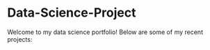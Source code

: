 # Data-Science-Project

Welcome to my data science portfolio! Below are some of my recent projects:


